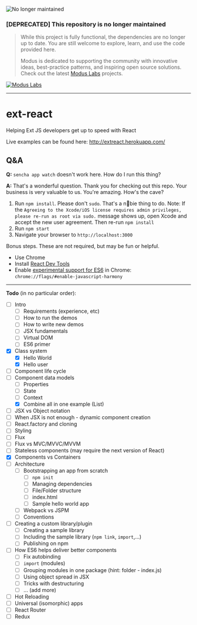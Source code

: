 ![No longer maintained](https://img.shields.io/badge/Maintenance-OFF-red.svg)
### [DEPRECATED] This repository is no longer maintained
> While this project is fully functional, the dependencies are no longer up to date. You are still welcome to explore, learn, and use the code provided here.
>
> Modus is dedicated to supporting the community with innovative ideas, best-practice patterns, and inspiring open source solutions. Check out the latest [Modus Labs](https://labs.moduscreate.com?utm_source=github&utm_medium=readme&utm_campaign=deprecated) projects.

[![Modus Labs](https://res.cloudinary.com/modus-labs/image/upload/h_80/v1531492623/labs/logo-black.png)](https://labs.moduscreate.com?utm_source=github&utm_medium=readme&utm_campaign=deprecated)

---

# ext-react
Helping Ext JS developers get up to speed with React

Live examples can be found here: http://extreact.herokuapp.com/

## Q&A
**Q:** `sencha app watch` doesn't work here. How do I run this thing?

**A:** That's a wonderful question. Thank you for checking out this repo. Your business is very valuable to us. You're amazing. How's the cave?

1. Run `npm install`. Please don't `sudo`. That's a n👀bie thing to do. Note: If the `Agreeing to the Xcode/iOS license requires admin privileges, please re-run as root via sudo.` message shows up, open Xcode and accept the new user agreement. Then re-run `npm install`
2. Run `npm start`
3. Navigate your browser to `http://localhost:3000`

Bonus steps. These are not required, but may be fun or helpful. 

- Use Chrome
- Install [React Dev Tools](https://chrome.google.com/webstore/detail/react-developer-tools/fmkadmapgofadopljbjfkapdkoienihi?hl=en)
- Enable [experimental support for ES6](chrome://flags/#enable-javascript-harmony) in Chrome: `chrome://flags/#enable-javascript-harmony`

----

**Todo** (in no particular order):

- [ ] Intro
  - [ ] Requirements (experience, etc)
  - [ ] How to run the demos
  - [ ] How to write new demos
  - [ ] JSX fundamentals
  - [ ] Virtual DOM
  - [ ] ES6 primer
- [x] Class system
  - [x] Hello World
  - [x] Hello user
- [ ] Component life cycle
- [ ] Component data models
  - [ ] Properties
  - [ ] State
  - [ ] Context
  - [x] Combine all in one example (List)
- [ ] JSX vs Object notation
- [ ] When JSX is not enough - dynamic component creation
- [ ] React.factory and cloning 
- [ ] Styling
- [ ] Flux
- [ ] Flux vs MVC/MVVC/MVVM
- [ ] Stateless components (may require the next version of React)
- [x] Components vs Containers
- [ ] Architecture
  - [ ] Bootstrapping an app from scratch
    - [ ] `npm init`
    - [ ] Managing dependencies
    - [ ] File/Folder structure
    - [ ] index.html
    - [ ] Sample hello world app
  - [ ] Webpack vs JSPM
  - [ ] Conventions
- [ ] Creating a custom library/plugin
  - [ ] Creating a sample library
  - [ ] Including the sample library (`npm link`, `import`,...)
  - [ ] Publishing on npm
- [ ] How ES6 helps deliver better components
  - [ ] Fix autobinding
  - [ ] `import` (modules)
  - [ ] Grouping modules in one package (hint: folder - index.js)
  - [ ] Using object spread in JSX
  - [ ] Tricks with destructuring
  - [ ] ... (add more)
- [ ] Hot Reloading
- [ ] Universal (isomorphic) apps
- [ ] React Router
- [ ] Redux

